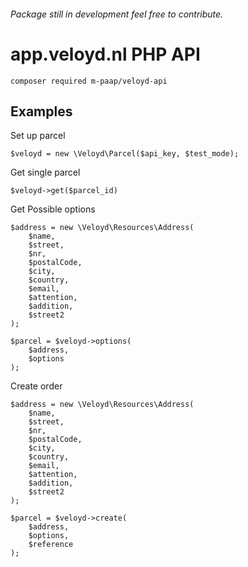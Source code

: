 ###### Package still in development feel free to contribute.

# app.veloyd.nl PHP API

`composer required m-paap/veloyd-api`

## Examples

Set up parcel

`$veloyd = new \Veloyd\Parcel($api_key, $test_mode);`

Get single parcel

`$veloyd->get($parcel_id)`

Get Possible options
```
$address = new \Veloyd\Resources\Address(
    $name,
    $street,
    $nr,
    $postalCode,
    $city,
    $country,
    $email,
    $attention,
    $addition,
    $street2
);

$parcel = $veloyd->options(
    $address,
    $options
);
```

Create order
```
$address = new \Veloyd\Resources\Address(
    $name,
    $street,
    $nr,
    $postalCode,
    $city,
    $country,
    $email,
    $attention,
    $addition,
    $street2
);

$parcel = $veloyd->create(
    $address,
    $options,
    $reference
);
```
